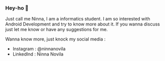 ### Hey-ho 👋

<!--
**ninnanovila/ninnanovila** is a ✨ _special_ ✨ repository because its `README.md` (this file) appears on your GitHub profile.

Here are some ideas to get you started:

- 🔭 I’m currently working on ...
- 🌱 I’m currently learning ...
- 👯 I’m looking to collaborate on ...
- 🤔 I’m looking for help with ...
- 💬 Ask me about ...
- 📫 How to reach me: ...
- 😄 Pronouns: ...
- ⚡ Fun fact: ...
-->

Just call me Ninna, I am a informatics student. I am so interested with Android Development and try to know more about it. If you wanna discuss just let me know or have any suggestions for me.

Wanna know more, just knock my social media :
- Instagram : @ninnanovila
- LinkedInd : Ninna Novila
